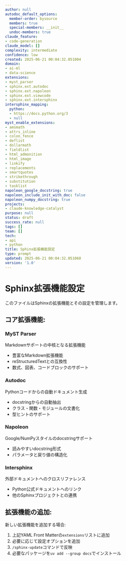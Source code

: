 ```yaml
---
author: null
autodoc_default_options:
  member-order: bysource
  members: true
  special-members: __init__
  undoc-members: true
claude_feature:
- code-generation
claude_model: []
complexity: intermediate
confidence: low
created: 2025-06-21 00:04:32.051004
domain:
- ai-ml
- data-science
extensions:
- myst_parser
- sphinx.ext.autodoc
- sphinx.ext.napoleon
- sphinx.ext.viewcode
- sphinx.ext.intersphinx
intersphinx_mapping:
  python:
  - https://docs.python.org/3
  - null
myst_enable_extensions:
- amsmath
- attrs_inline
- colon_fence
- deflist
- dollarmath
- fieldlist
- html_admonition
- html_image
- linkify
- replacements
- smartquotes
- strikethrough
- substitution
- tasklist
napoleon_google_docstring: true
napoleon_include_init_with_doc: false
napoleon_numpy_docstring: true
projects:
- claude-knowledge-catalyst
purpose: null
status: draft
success_rate: null
tags: []
team: []
tech:
- api
- python
title: Sphinx拡張機能設定
type: prompt
updated: 2025-06-21 00:04:32.051060
version: '1.0'
---
```


# Sphinx拡張機能設定

このファイルはSphinxの拡張機能とその設定を管理します。

## コア拡張機能:

### **MyST Parser**
Markdownサポートの中核となる拡張機能
- 豊富なMarkdown拡張機能
- reStructuredTextとの互換性
- 数式、図表、コードブロックのサポート

### **Autodoc**
Pythonコードからの自動ドキュメント生成
- docstringからの自動抽出
- クラス・関数・モジュールの文書化
- 型ヒントのサポート

### **Napoleon**
Google/NumPyスタイルのdocstringサポート
- 読みやすいdocstring形式
- パラメータと戻り値の構造化

### **Intersphinx**
外部ドキュメントへのクロスリファレンス
- Python公式ドキュメントへのリンク
- 他のSphinxプロジェクトとの連携

## 拡張機能の追加:

新しい拡張機能を追加する場合:
1. 上記YAML Front Matterの`extensions`リストに追加
2. 必要に応じて設定オプションを追加
3. `/sphinx-update`コマンドで反映
4. 必要なパッケージを`uv add --group docs`でインストール
